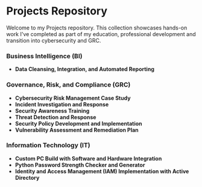 # Projects Repository
Welcome to my Projects repository. This collection showcases hands-on work I've completed as part of my education, professional development and transition into cybersecurity and GRC.

### Business Intelligence (BI)
- **Data Cleansing, Integration, and Automated Reporting**
### Governance, Risk, and Compliance (GRC)
- **Cybersecurity Risk Management Case Study**
- **Incident Investigation and Response**
- **Security Awareness Training**
- **Threat Detection and Response**
- **Security Policy Development and Implementation**
- **Vulnerability Assessment and Remediation Plan**
### Information Technology (IT)
- **Custom PC Build with Software and Hardware Integration**
- **Python Password Strength Checker and Generator**
- **Identity and Access Management (IAM) Implementation with Active Directory**
